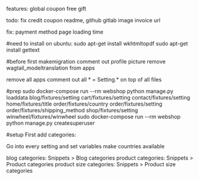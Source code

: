 features:
global coupon
free gift

todo:
fix credit coupon
readme, github gitlab
image invoice url

fix:
payment method page loading time


#need to install on ubuntu:
sudo apt-get install wkhtmltopdf
sudo apt-get install gettext

#before first makemigration
comment out profile picture
remove wagtail_modeltranslation from apps

remove all apps
comment out all * = Setting.* on top of all files

#prep
sudo docker-compose run --rm webshop python manage.py loaddata blog/fixtures/setting cart/fixtures/setting contact/fixtures/setting home/fixtures/title order/fixtures/country order/fixtures/setting order/fixtures/shipping_method shop/fixtures/setting winwheel/fixtures/winwheel
sudo docker-compose run --rm webshop python manage.py createsuperuser

#setup
First add categories: 

Go into every setting and set variables
make countries available

blog categories: Snippets > Blog categories
product categories: Snippets > Product categories
product size categories: Snippets > Product size categories
